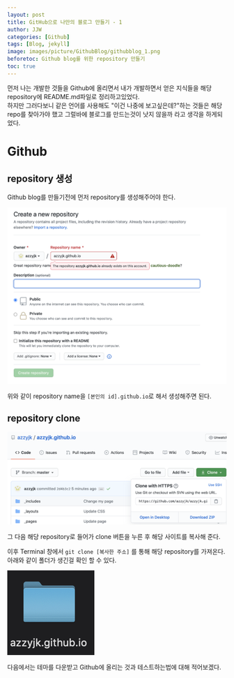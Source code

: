 ```yaml
---
layout: post
title: GitHub으로 나만의 블로그 만들기 - 1
author: JJW
categories: [Github]
tags: [Blog, jekyll]
image: images/picture/GithubBlog/githubblog_1.png
beforetoc: Github blog를 위한 repository 만들기
toc: true
---
```


먼저 나는 개발한 것들을 Github에 올리면서 내가 개발하면서 얻은 지식들을 해당 repository에 README.md파일로 정리하고있었다.  
하지만 그러다보니 같은 언어를 사용해도 "이건 나중에 보고싶은데?"하는 것들은 해당 repo를 찾아가야 했고 그럴바에 블로그를 만드는것이 낫지 않을까 라고 생각을 하게되었다.

# Github

## repository 생성

Github blog를 만들기전에 먼저 repository를 생성해주어야 한다.

<img class="blogPict" src="/images/picture/GithubBlog/Github_1.png">

위와 같이 repository name을 `[본인의 id].github.io`로 해서 생성해주면 된다.

## repository clone

<img class="blogPict" src="/images/picture/GithubBlog/Github_2.png">

그 다음 해당 repository로 들어가 clone 버튼을 누른 후 해당 사이트를 복사해 준다.

이후 Terminal 창에서 `git clone [복사한 주소]` 를 통해 해당 repository를 가져온다.  
아래와 같이 폴더가 생긴걸 확인 할 수 있다.

<img class="blogPict" src="/images/picture/GithubBlog/Github_3.png">

다음에서는 테마를 다운받고 Github에 올리는 것과 테스트하는법에 대해 적어보겠다.
